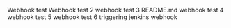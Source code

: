 Webhook test
Webhook test 2
webhook test 3 README.md
webhook test 4
webhook test 5
webhook test 6
triggering jenkins webhook
